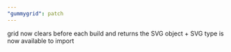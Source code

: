 ```yaml
---
"gummygrid": patch
---
```


grid now clears before each build and returns the SVG object + SVG type is now available to import
